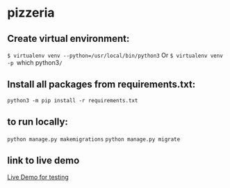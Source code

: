 # pizzeria

## Create virtual environment:

`$ virtualenv venv --python=/usr/local/bin/python3`
Or
`$ virtualenv venv -p `which python3`/`

## Install all packages from requirements.txt:

`python3 -m pip install -r requirements.txt` 

## to run locally:
`python manage.py makemigrations`
`python manage.py migrate`


## link to live demo
[Live Demo for testing](http://robertbender.pythonanywhere.com/)
